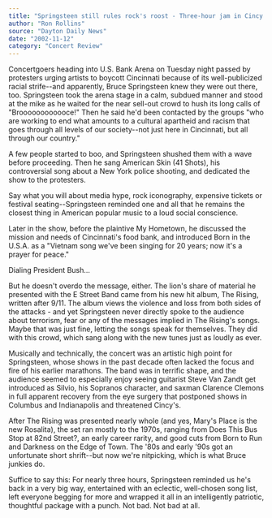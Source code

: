 ```yaml
---
title: "Springsteen still rules rock's roost - Three-hour jam in Cincy proves his points, again"
author: "Ron Rollins"
source: "Dayton Daily News"
date: "2002-11-12"
category: "Concert Review"
---
```


Concertgoers heading into U.S. Bank Arena on Tuesday night passed by protesters urging artists to boycott Cincinnati because of its well-publicized racial strife--and apparently, Bruce Springsteen knew they were out there, too. Springsteen took the arena stage in a calm, subdued manner and stood at the mike as he waited for the near sell-out crowd to hush its long calls of "Broooooooooooce!" Then he said he'd been contacted by the groups "who are working to end what amounts to a cultural apartheid and racism that goes through all levels of our society--not just here in Cincinnati, but all through our country."

A few people started to boo, and Springsteen shushed them with a wave before proceeding. Then he sang American Skin (41 Shots), his controversial song about a New York police shooting, and dedicated the show to the protesters.

Say what you will about media hype, rock iconography, expensive tickets or festival seating--Springsteen reminded one and all that he remains the closest thing in American popular music to a loud social conscience.

Later in the show, before the plaintive My Hometown, he discussed the mission and needs of Cincinnati's food bank, and introduced Born in the U.S.A. as a "Vietnam song we've been singing for 20 years; now it's a prayer for peace."

Dialing President Bush...

But he doesn't overdo the message, either. The lion's share of material he presented with the E Street Band came from his new hit album, The Rising, written after 9/11. The album views the violence and loss from both sides of the attacks - and yet Springsteen never directly spoke to the audience about terrorism, fear or any of the messages implied in The Rising's songs. Maybe that was just fine, letting the songs speak for themselves. They did with this crowd, which sang along with the new tunes just as loudly as ever.

Musically and technically, the concert was an artistic high point for Springsteen, whose shows in the past decade often lacked the focus and fire of his earlier marathons. The band was in terrific shape, and the audience seemed to especially enjoy seeing guitarist Steve Van Zandt get introduced as Silvio, his Sopranos character, and saxman Clarence Clemons in full apparent recovery from the eye surgery that postponed shows in Columbus and Indianapolis and threatened Cincy's.

After The Rising was presented nearly whole (and yes, Mary's Place is the new Rosalita), the set ran mostly to the 1970s, ranging from Does This Bus Stop at 82nd Street?, an early career rarity, and good cuts from Born to Run and Darkness on the Edge of Town. The '80s and early '90s got an unfortunate short shrift--but now we're nitpicking, which is what Bruce junkies do.

Suffice to say this: For nearly three hours, Springsteen reminded us he's back in a very big way, entertained with an eclectic, well-chosen song list, left everyone begging for more and wrapped it all in an intelligently patriotic, thoughtful package with a punch. Not bad. Not bad at all.
